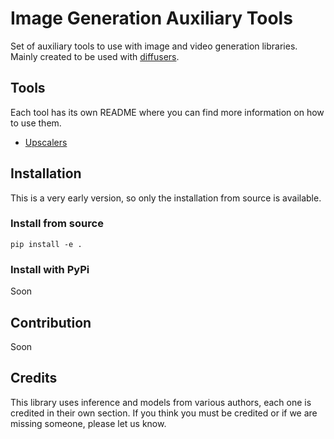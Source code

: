 <!---
 Copyright 2024 The HuggingFace Team. All rights reserved.

 Licensed under the Apache License, Version 2.0 (the "License");
 you may not use this file except in compliance with the License.
 You may obtain a copy of the License at

     http://www.apache.org/licenses/LICENSE-2.0

 Unless required by applicable law or agreed to in writing, software
 distributed under the License is distributed on an "AS IS" BASIS,
 WITHOUT WARRANTIES OR CONDITIONS OF ANY KIND, either express or implied.
 See the License for the specific language governing permissions and
 limitations under the License.
-->

# Image Generation Auxiliary Tools

Set of auxiliary tools to use with image and video generation libraries. Mainly created to be used with [diffusers](https://github.com/huggingface/diffusers).

## Tools

Each tool has its own README where you can find more information on how to use them.

* [Upscalers](https://github.com/asomoza/image_gen_aux/blob/main/src/image_gen_aux/upscalers/README.md)

## Installation

This is a very early version, so only the installation from source is available.

### Install from source

`pip install -e .`

### Install with PyPi

Soon

## Contribution

Soon

## Credits

This library uses inference and models from various authors, each one is credited in their own section. If you think you must be credited or if we are missing someone, please let us know.
